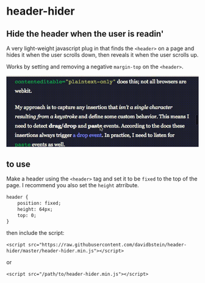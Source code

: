# header-hider

## Hide the header when the user is readin'

A very light-weight javascript plug in that finds the `<header>` on a page and hides it when the user scrolls down, then reveals it when the user scrolls up.

Works by setting and removing a negative `margin-top` on the `<header>`.

![header-hider-example](header-hider-example.gif)


## to use

Make a header using the `<header>` tag and set it to be `fixed` to the top of the page. I recommend you also set the `height` atrribute.

```
header {
    position: fixed;
    height: 64px;
    top: 0;
}
```

then include the script:

```
<script src="https://raw.githubusercontent.com/davidbstein/header-hider/master/header-hider.min.js"></script>
```

or 

```
<script src="/path/to/header-hider.min.js"></script>
```
